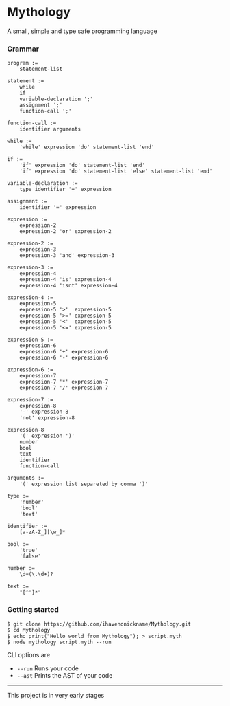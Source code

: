 # Mythology

A small, simple and type safe programming language

### Grammar

    program :=
        statement-list

    statement :=
        while
        if
        variable-declaration ';'
        assignment ';'
        function-call ';'

    function-call :=
        identifier arguments

    while :=
        'while' expression 'do' statement-list 'end'

    if :=
        'if' expression 'do' statement-list 'end'
        'if' expression 'do' statement-list 'else' statement-list 'end'

    variable-declaration :=
        type identifier '=' expression

    assignment :=
        identifier '=' expression

    expression :=
        expression-2
        expression-2 'or' expression-2

    expression-2 :=
        expression-3
        expression-3 'and' expression-3

    expression-3 :=
        expression-4
        expression-4 'is' expression-4
        expression-4 'isnt' expression-4

    expression-4 :=
        expression-5
        expression-5 '>'  expression-5
        expression-5 '>=' expression-5
        expression-5 '<'  expression-5
        expression-5 '<=' expression-5

    expression-5 :=
        expression-6
        expression-6 '+' expression-6
        expression-6 '-' expression-6

    expression-6 :=
        expression-7
        expression-7 '*' expression-7
        expression-7 '/' expression-7

    expression-7 :=
        expression-8
        '-' expression-8
        'not' expression-8

    expression-8
        '(' expression ')'
        number
        bool
        text
        identifier
        function-call

    arguments :=
        '(' expression list separeted by comma ')'

    type :=
        'number'
        'bool'
        'text'

    identifier :=
        [a-zA-Z_][\w_]*

    bool :=
        'true'
        'false'

    number :=
        \d+(\.\d+)?

    text :=
        "[^"]*"


### Getting started

    $ git clone https://github.com/ihavenonickname/Mythology.git
    $ cd Mythology
    $ echo print("Hello world from Mythology"); > script.myth
    $ node mythology script.myth --run

CLI options are

* `--run` Runs your code
* `--ast` Prints the AST of your code

-------------------------

This project is in very early stages
